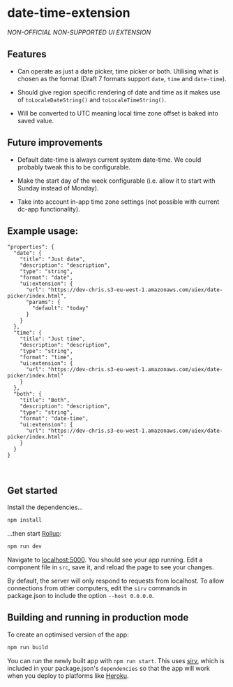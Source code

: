 # date-time-extension

*NON-OFFICIAL NON-SUPPORTED UI EXTENSION*

## Features
* Can operate as just a date picker, time picker or both. Utilising what is chosen as the format (Draft 7 formats support `date`, `time` and `date-time`).

* Should give region specific rendering of date and time as it makes use of `toLocaleDateString()` and `toLocaleTimeString()`.
​
* Will be converted to UTC meaning local time zone offset is baked into saved value.

## Future improvements
* Default date-time is always current system date-time. We could probably tweak this to be configurable.

* Make the start day of the week configurable (i.e. allow it to start with Sunday instead of Monday).

* Take into account in-app time zone settings (not possible with current dc-app functionality).

## Example usage:

    "properties": {
      "date": {
        "title": "Just date",
        "description": "description",
        "type": "string",
        "format": "date",
        "ui:extension": {
          "url": "https://dev-chris.s3-eu-west-1.amazonaws.com/uiex/date-picker/index.html",
          "params": {
            "default": "today"
          }
        }
      },
      "time": {
        "title": "Just time",
        "description": "description",
        "type": "string",
        "format": "time",
        "ui:extension": {
          "url": "https://dev-chris.s3-eu-west-1.amazonaws.com/uiex/date-picker/index.html"
        }
      },
      "both": {
        "title": "Both",
        "description": "description",
        "type": "string",
        "format": "date-time",
        "ui:extension": {
          "url": "https://dev-chris.s3-eu-west-1.amazonaws.com/uiex/date-picker/index.html"
        }
      }
    }
​


## Get started

Install the dependencies...

```bash
npm install
```

...then start [Rollup](https://rollupjs.org):

```bash
npm run dev
```

Navigate to [localhost:5000](http://localhost:5000). You should see your app running. Edit a component file in `src`, save it, and reload the page to see your changes.

By default, the server will only respond to requests from localhost. To allow connections from other computers, edit the `sirv` commands in package.json to include the option `--host 0.0.0.0`.


## Building and running in production mode

To create an optimised version of the app:

```bash
npm run build
```

You can run the newly built app with `npm run start`. This uses [sirv](https://github.com/lukeed/sirv), which is included in your package.json's `dependencies` so that the app will work when you deploy to platforms like [Heroku](https://heroku.com).
